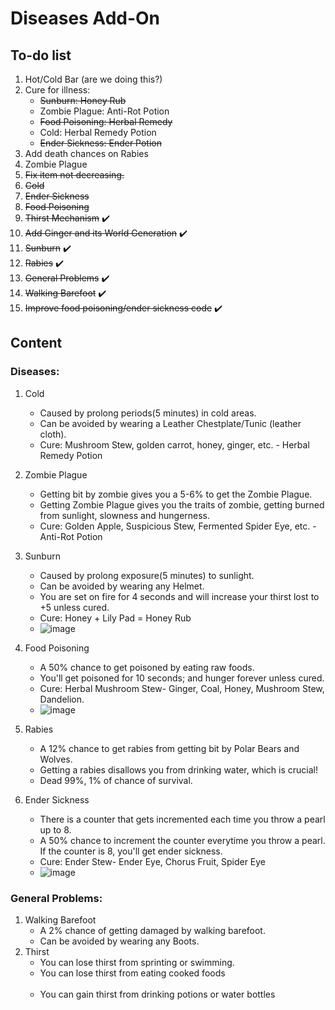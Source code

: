 # Diseases Add-On
## To-do list

1. Hot/Cold Bar (are we doing this?)
2. Cure for illness:
   - ~~Sunburn: Honey Rub~~
   - Zombie Plague: Anti-Rot Potion
   - ~~Food Poisoning: Herbal Remedy~~
   - Cold: Herbal Remedy Potion
   - ~~Ender Sickness: Ender Potion~~
3. Add death chances on Rabies
4. Zombie Plague
5. ~~Fix item not decreasing.~~
6. ~~Cold~~
7. ~~Ender Sickness~~
8. ~~Food Poisoning~~ 
9. ~~Thirst Mechanism~~ ✔️
10. ~~Add Ginger and its World Generation~~ ✔️
11. ~~Sunburn~~ ✔️
12. ~~Rabies~~ ✔️
13. ~~General Problems~~ ✔️
14. ~~Walking Barefoot~~ ✔️
15. ~~Improve food poisoning/ender sickness code~~ ✔️

## Content

### Diseases:
1. Cold
   - Caused by prolong periods(5 minutes) in cold areas.
   - Can be avoided by wearing a Leather Chestplate/Tunic (leather cloth).
   - Cure: Mushroom Stew, golden carrot, honey, ginger, etc. - Herbal Remedy Potion
2. Zombie Plague
   - Getting bit by zombie gives you a 5-6% to get the Zombie Plague.
   - Getting Zombie Plague gives you the traits of zombie, getting burned from sunlight, slowness and hungerness.
   - Cure: Golden Apple, Suspicious Stew, Fermented Spider Eye, etc. - Anti-Rot Potion
3. Sunburn
   - Caused by prolong exposure(5 minutes) to sunlight.
   - Can be avoided by wearing any Helmet.
   - You are set on fire for 4 seconds and will increase your thirst lost to +5 unless cured.
   - Cure: Honey + Lily Pad = Honey Rub
   - ![image](https://github.com/user-attachments/assets/9a3320ae-8589-4961-a011-2866b5afb73e)

4. Food Poisoning
   - A 50% chance to get poisoned by eating raw foods.
   - You'll get poisoned for 10 seconds; and hunger forever unless cured.
   - Cure: Herbal Mushroom Stew- Ginger, Coal, Honey, Mushroom Stew, Dandelion.
   - ![image](https://github.com/user-attachments/assets/80b39264-c88e-4748-93e9-4bb9fa9bb43f)

5. Rabies
   - A 12% chance to get rabies from getting bit by Polar Bears and Wolves.
   - Getting a rabies disallows you from drinking water, which is crucial!
   - Dead 99%, 1% of chance of survival.

6. Ender Sickness
   - There is a counter that gets incremented each time you throw a pearl up to 8.
   - A 50% chance to increment the counter everytime you throw a pearl. If the counter is 8, you'll get ender sickness.
   - Cure: Ender Stew- Ender Eye, Chorus Fruit, Spider Eye
   - ![image](https://github.com/user-attachments/assets/f8002f0e-ef33-4374-9dc3-ad8d7725887c)


### General Problems: 
1. Walking Barefoot<br>
   - A 2% chance of getting damaged by walking barefoot.
   - Can be avoided by wearing any Boots.
2. Thirst
   - You can lose thirst from sprinting or swimming.
   - You can lose thirst from eating cooked foods<br><br>
   - You can gain thirst from drinking potions or water bottles
